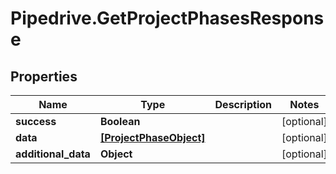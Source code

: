 # Pipedrive.GetProjectPhasesResponse

## Properties

Name | Type | Description | Notes
------------ | ------------- | ------------- | -------------
**success** | **Boolean** |  | [optional] 
**data** | [**[ProjectPhaseObject]**](ProjectPhaseObject.md) |  | [optional] 
**additional_data** | **Object** |  | [optional] 


